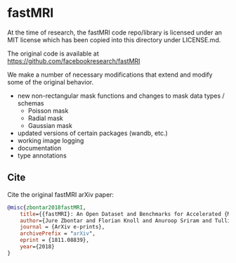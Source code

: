 # fastMRI

At the time of research, the fastMRI code repo/library is licensed under an MIT 
license which has been copied into this directory under LICENSE.md.

The original code is available at https://github.com/facebookresearch/fastMRI

We make a number of necessary modifications that extend and modify some of the 
original behavior.

- new non-rectangular mask functions and changes to mask data types / schemas
    * Poisson mask
    * Radial mask
    * Gaussian mask
- updated versions of certain packages (wandb, etc.)
- working image logging
- documentation
- type annotations

## Cite

Cite the original fastMRI arXiv paper:

```BibTeX
@misc{zbontar2018fastMRI,
    title={{fastMRI}: An Open Dataset and Benchmarks for Accelerated {MRI}},
    author={Jure Zbontar and Florian Knoll and Anuroop Sriram and Tullie Murrell and Zhengnan Huang and Matthew J. Muckley and Aaron Defazio and Ruben Stern and Patricia Johnson and Mary Bruno and Marc Parente and Krzysztof J. Geras and Joe Katsnelson and Hersh Chandarana and Zizhao Zhang and Michal Drozdzal and Adriana Romero and Michael Rabbat and Pascal Vincent and Nafissa Yakubova and James Pinkerton and Duo Wang and Erich Owens and C. Lawrence Zitnick and Michael P. Recht and Daniel K. Sodickson and Yvonne W. Lui},
    journal = {ArXiv e-prints},
    archivePrefix = "arXiv",
    eprint = {1811.08839},
    year={2018}
}
```
